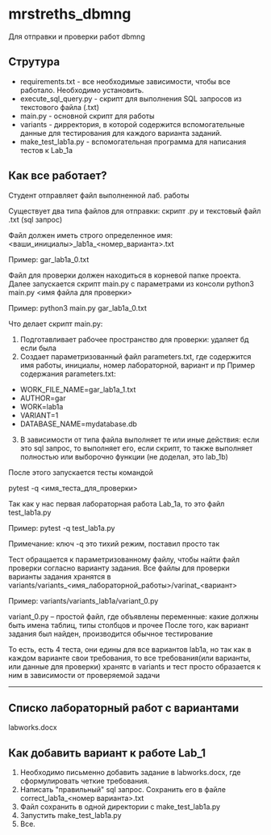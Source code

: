 # mrstreths_dbmng

Для отправки и проверки работ dbmng

## Струтура

- requirements.txt \- все необходимые зависимости, чтобы все работало. Необходимо установить.
- execute\_sql\_query.py \- скрипт для выполнения SQL запросов из текстового файла (.txt)
- main.py \- основной скрипт для работы
- variants \- дирректория, в которой содержится вспомогательные данные для тестирования для каждого варианта заданий. 
- make\_test\_lab1a.py \- вспомогательная программа для написания тестов к Lab\_1a

## Как все работает?
Студент отправляет файл выполненной лаб. работы

Существует два типа файлов для отправки: скрипт .py и текстовый файл .txt (sql запрос)

Файл должен иметь строго определенное имя:
  <ваши\_инициалы>\_lab1a\_<номер\_варианта>.txt
  
  Пример: gar\_lab1a\_0.txt
  
Файл для проверки должен находиться в корневой папке проекта.
Далее запускается скрипт main.py с параметрами из консоли
python3 main.py <имя файла для проверки>

Пример: python3 main.py gar\_lab1a\_0.txt

Что делает скрипт main.py:
1.	Подготавливает рабочее пространство для проверки: удаляет бд если была
2.	Создает параметризованный файл parameters.txt, где содержится имя работы, инициалы, номер лабораторной, вариант и пр
Пример содержания parameters.txt:
- WORK\_FILE\_NAME=gar\_lab1a\_1.txt
- AUTHOR=gar
- WORK=lab1a
- VARIANT=1
- DATABASE_NAME=mydatabase.db
3.	В зависимости от типа файла выполняет те или иные действия: если это sql запрос, то выполняет его, если скрипт, то также выполняет полностью или выборочно функции (не доделал, это lab_1b) 

После этого запускается тесты командой

  pytest -q <имя\_теста\_для\_проверки>
  
Так как у нас первая лабораторная работа Lab\_1a, то это файл test\_lab1a.py

Пример: pytest -q test_lab1a.py

Примечание: ключ -q это тихий режим, поставил просто так

Тест обращается к параметризованному файлу, чтобы найти файл проверки согласно варианту задания.
Все файлы для проверки варианты задания хранятся в variants/variants\_<имя\_лабораторной\_работы>/varinat\_<вариант>

Пример: variants/variants\_lab1a/variant\_0.py

variant\_0.py – простой файл, где объявлены переменные: какие должны быть имена таблиц, типы столбцов и прочее
После того, как вариант задания был найден, производится обычное тестирование

То есть, есть 4 теста, они едины для все вариантов lab1a, но так как в каждом варианте свои требования, то все требования(или варианты, или данные для проверки) хранятс в variants и тест просто образается к ним в зависимости от проверяемой задачи

--- 

## Списко лабораторный работ с вариантами

labworks.docx 

## Как добавить вариант к работе Lab\_1

1. Необходимо письменно добавить задание в labworks.docx, где сформулировать четкие требования. 
2. Написать "правильный" sql запрос. Сохранить его в файле correct\_lab1a\_<номер варианта>.txt
3. Файл сохранить в одной директории с make\_test\_lab1a.py
4. Запустить make\_test\_lab1a.py
5. Все.
